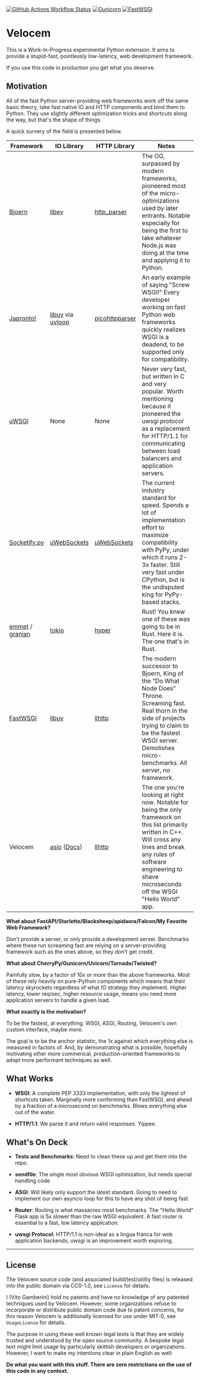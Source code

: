 [![GitHub Actions Workflow Status](https://img.shields.io/github/actions/workflow/status/nickelpro/velocem/main.yaml?style=for-the-badge)](https://github.com/nickelpro/velocem/actions/workflows/main.yaml)
[![Gunicorn](https://img.shields.io/badge/Faster%20Than%20Gunicorn-1473%25-08824c?style=for-the-badge)](https://github.com/benoitc/gunicorn)
[![FastWSGI](https://img.shields.io/badge/Faster%20Than%20FastWSGI-9.68%25-lightblue?style=for-the-badge)](https://github.com/jamesroberts/fastwsgi)

# Velocem

This is a Work-In-Progress experimental Python extension. It aims to provide
a stupid-fast, pointlessly low-latency, web development framework.

If you use this code in production you get what you deserve.

## Motivation

All of the fast Python server-providing web frameworks work off the same basic
theory, take fast native IO and HTTP components and bind them to Python. They
use slightly different optimization tricks and shortcuts along the way, but
that's the shape of things.

A quick survery of the field is presented below.

| Framework | IO Library | HTTP Library |              Notes                 |
| --------- | ---------- | ------------ | -----------------------------------|
| [Bjoern](https://github.com/jonashaag/bjoern) | [libev](https://github.com/enki/libev) | [http_parser](https://github.com/nodejs/http-parser)  | The OG, surpassed by modern frameworks, pioneered most of the micro-optimizations used by later entrants. Notable especially for being the first to take whatever Node.js was doing at the time and applying it to Python.  |
| [Japronto!](https://github.com/squeaky-pl/japronto/tree/master) | [libuv](https://github.com/libuv/libuv) via [uvloop](https://github.com/MagicStack/uvloop) | [picohttpparser](https://github.com/h2o/picohttpparser) | An early example of saying "Screw WSGI!" Every developer working on fast Python web frameworks quickly realizes WSGI is a deadend, to be supported only for compatibility. |
| [uWSGI](https://github.com/unbit/uwsgi) | None | None | Never very fast, but written in C and very popular. Worth mentioning because it pioneered the uwsgi _protocol_ as a replacement for HTTP/1.1 for communicating between load balancers and application servers. |
| [Socketify.py](https://github.com/cirospaciari/socketify.py) | [µWebSockets](https://github.com/uNetworking/uWebSockets) | [µWebSockets](https://github.com/uNetworking/uWebSockets) | The current industry standard for speed. Spends a lot of implementation effort to maximize compatibility with PyPy, under which it runs 2-3x faster. Still very fast under CPython, but is the undisputed king for PyPy-based stacks. |
| [emmet](https://github.com/emmett-framework/emmett) / [granian](https://github.com/emmett-framework/granian) | [tokio](https://github.com/tokio-rs/tokio) | [hyper](https://github.com/hyperium/hyper) | Rust! You knew one of these was going to be in Rust. Here it is. The one that's in Rust. |
| [FastWSGI](https://github.com/jamesroberts/fastwsgi) | [libuv](https://github.com/libuv/libuv) | [llhttp](https://github.com/nodejs/llhttp) | The modern successor to Bjoern, King of the "Do What Node Does" Throne. Screaming fast. Real thorn in the side of projects trying to claim to be the fastest WSGI server. Demolishes micro-benchmarks. All server, no framework. |
| Velocem | [asio](https://github.com/chriskohlhoff/asio) ([Docs](https://think-async.com/Asio/)) | [llhttp](https://github.com/nodejs/llhttp) | The one you're looking at right now. Notable for being the only framework on this list primarily written in C++. Will cross any lines and break any rules of software engineering to shave microseconds off the WSGI "Hello World" app.

**What about FastAPI/Starlette/Blacksheep/apidaora/Falcon/My Favorite Web Framework?**

Don't provide a server, or only provide a development server. Benchmarks where
these run screaming fast are relying on a server-providing framework such as
the ones above, so they don't get credit.

**What about CherryPy/Gunicorn/Uvicorn/Tornado/Twisted?**

Painfully slow, by a factor of 10x or more than the above frameworks. Most of
these rely heavily on pure-Python components which means that their latency
skyrockets regardless of what IO strategy they implement. Higher latency, lower
req/sec, higher resource usage, means you need more application servers to
handle a given load.

**What exactly is the motivation?**

To be the fastest, at everything. WSGI, ASGI, Routing, Velocem's own custom
interface, maybe more.

The goal is to be the anchor statistic, the 1x against which everything else
is measured in factors of. And, by demonstrating what is possible, hopefully
motivating other more commerical, production-oriented frameworks to adopt
more performant techniques as well.

## What Works

* **WSGI**: A complete PEP 3333 implementation, with only the lightest of
  shortcuts taken. Marginally more conforming than FastWSGI, and ahead by
  a fraction of a microsecond on benchmarks. Blows everything else out of the
  water.

* **HTTP/1.1**: We parse it and return valid responses. Yippee.

## What's On Deck

* **Tests and Benchmarks**: Need to clean these up and get them into the repo.

* **sendfile**: The single most obvious WSGI optimization, but needs special
handling code

* **ASGI**: Will likely only support the latest standard. Going to need to
implement our own asyncio loop for this to have any shot of being fast.

* **Router**: Routing is what massacres most benchmarks. The "Hello World"
  Flask app is 5x slower than the raw WSGI equivalent. A fast router is
  essential to a fast, low latency application.

* **uwsgi Protocol**: HTTP/1.1 is non-ideal as a lingua franca for web
  application backends, uwsgi is an improvement worth exploring.

--------------

## License

The Velocem source code (and associated build/test/utility files) is released
into the public domain via CC0-1.0, see `License` for details.

I (Vito Gamberini) hold no patents and have no knowledge of any patented
techniques used by Velocem. However, some organizations refuse to incorporate or
distribute public domain code due to patent concerns, for this reason Velocem is
additionally licensed for use under MIT-0, see `UsageLicense` for details.

The purpose in using these well known legal texts is that they are widely
trusted and understood by the open source community. A bespoke legal text might
limit usage by particularly skittish developers or organizations. However, I
want to make my intentions clear in plain English as well:

**Do what you want with this stuff. There are zero restrictions on the use of
this code in any context.**
